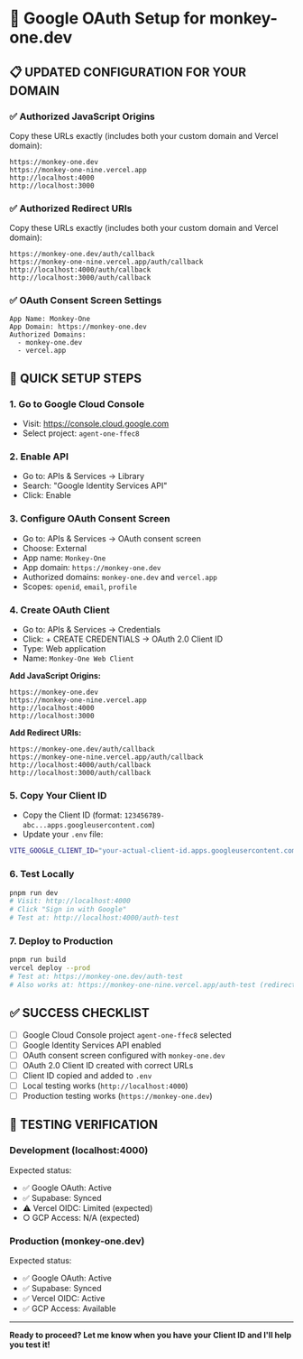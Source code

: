 # 🔑 Google OAuth Setup for monkey-one.dev

## 📋 **UPDATED CONFIGURATION FOR YOUR DOMAIN**

### **✅ Authorized JavaScript Origins**
Copy these URLs exactly (includes both your custom domain and Vercel domain):
```
https://monkey-one.dev
https://monkey-one-nine.vercel.app
http://localhost:4000
http://localhost:3000
```

### **✅ Authorized Redirect URIs**
Copy these URLs exactly (includes both your custom domain and Vercel domain):
```
https://monkey-one.dev/auth/callback
https://monkey-one-nine.vercel.app/auth/callback
http://localhost:4000/auth/callback
http://localhost:3000/auth/callback
```

### **✅ OAuth Consent Screen Settings**
```
App Name: Monkey-One
App Domain: https://monkey-one.dev
Authorized Domains:
  - monkey-one.dev
  - vercel.app
```

## 🚀 **QUICK SETUP STEPS**

### **1. Go to Google Cloud Console**
- Visit: https://console.cloud.google.com
- Select project: `agent-one-ffec8`

### **2. Enable API**
- Go to: APIs & Services → Library
- Search: "Google Identity Services API"
- Click: Enable

### **3. Configure OAuth Consent Screen**
- Go to: APIs & Services → OAuth consent screen
- Choose: External
- App name: `Monkey-One`
- App domain: `https://monkey-one.dev`
- Authorized domains: `monkey-one.dev` and `vercel.app`
- Scopes: `openid`, `email`, `profile`

### **4. Create OAuth Client**
- Go to: APIs & Services → Credentials
- Click: + CREATE CREDENTIALS → OAuth 2.0 Client ID
- Type: Web application
- Name: `Monkey-One Web Client`

**Add JavaScript Origins:**
```
https://monkey-one.dev
https://monkey-one-nine.vercel.app
http://localhost:4000
http://localhost:3000
```

**Add Redirect URIs:**
```
https://monkey-one.dev/auth/callback
https://monkey-one-nine.vercel.app/auth/callback
http://localhost:4000/auth/callback
http://localhost:3000/auth/callback
```

### **5. Copy Your Client ID**
- Copy the Client ID (format: `123456789-abc...apps.googleusercontent.com`)
- Update your `.env` file:
```bash
VITE_GOOGLE_CLIENT_ID="your-actual-client-id.apps.googleusercontent.com"
```

### **6. Test Locally**
```bash
pnpm run dev
# Visit: http://localhost:4000
# Click "Sign in with Google"
# Test at: http://localhost:4000/auth-test
```

### **7. Deploy to Production**
```bash
pnpm run build
vercel deploy --prod
# Test at: https://monkey-one.dev/auth-test
# Also works at: https://monkey-one-nine.vercel.app/auth-test (redirects to monkey-one.dev)
```

## ✅ **SUCCESS CHECKLIST**

- [ ] Google Cloud Console project `agent-one-ffec8` selected
- [ ] Google Identity Services API enabled
- [ ] OAuth consent screen configured with `monkey-one.dev`
- [ ] OAuth 2.0 Client ID created with correct URLs
- [ ] Client ID copied and added to `.env`
- [ ] Local testing works (`http://localhost:4000`)
- [ ] Production testing works (`https://monkey-one.dev`)

## 🧪 **TESTING VERIFICATION**

### **Development (localhost:4000)**
Expected status:
- ✅ Google OAuth: Active
- ✅ Supabase: Synced
- ⚠️ Vercel OIDC: Limited (expected)
- ○ GCP Access: N/A (expected)

### **Production (monkey-one.dev)**
Expected status:
- ✅ Google OAuth: Active
- ✅ Supabase: Synced
- ✅ Vercel OIDC: Active
- ✅ GCP Access: Available

---

**Ready to proceed? Let me know when you have your Client ID and I'll help you test it!**